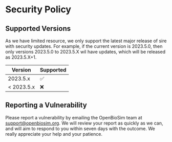 # Security Policy

## Supported Versions

As we have limited resource, we only support the latest major release
of sire with security updates. For example, if the current version
is 2023.5.0, then only versions 2023.5.0 to 2023.5.X wil have updates,
which will be released as 2023.5.X+1.

| Version | Supported          |
| ------- | ------------------ |
| 2023.5.x | :white_check_mark: |
| < 2023.5.x| :x:                |

## Reporting a Vulnerability

Please report a vulnerability by emailing the OpenBioSim
team at support@openbiosim.org. We will review your report as quickly
as we can, and will aim to respond to you within seven days with
the outcome. We really appreciate your help and your patience.
